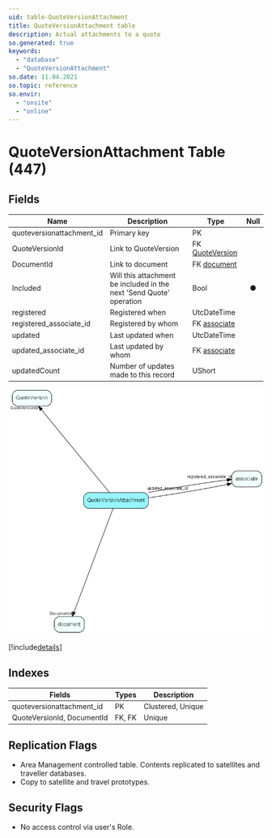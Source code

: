 ```yaml
---
uid: table-QuoteVersionAttachment
title: QuoteVersionAttachment table
description: Actual attachments to a quote
so.generated: true
keywords:
  - "database"
  - "QuoteVersionAttachment"
so.date: 11.04.2021
so.topic: reference
so.envir:
  - "onsite"
  - "online"
---
```


# QuoteVersionAttachment Table (447)

## Fields

| Name | Description | Type | Null |
|------|-------------|------|:----:|
|quoteversionattachment\_id|Primary key|PK| |
|QuoteVersionId|Link to QuoteVersion|FK [QuoteVersion](quoteversion.md)| |
|DocumentId|Link to document|FK [document](document.md)| |
|Included|Will this attachment be included in the next &apos;Send Quote&apos; operation|Bool|&#x25CF;|
|registered|Registered when|UtcDateTime| |
|registered\_associate\_id|Registered by whom|FK [associate](associate.md)| |
|updated|Last updated when|UtcDateTime| |
|updated\_associate\_id|Last updated by whom|FK [associate](associate.md)| |
|updatedCount|Number of updates made to this record|UShort| |


![QuoteVersionAttachment table relationship diagram](./media/QuoteVersionAttachment.png)

[!include[details](./includes/quoteversionattachment.md)]

## Indexes

| Fields | Types | Description |
|--------|-------|-------------|
|quoteversionattachment\_id |PK |Clustered, Unique |
|QuoteVersionId, DocumentId |FK, FK |Unique |

## Replication Flags

* Area Management controlled table. Contents replicated to satellites and traveller databases.
* Copy to satellite and travel prototypes.

## Security Flags

* No access control via user's Role.

